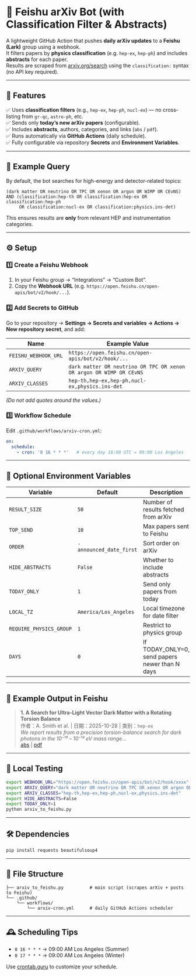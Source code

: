 # 📡 Feishu arXiv Bot (with Classification Filter & Abstracts)

A lightweight GitHub Action that pushes **daily arXiv updates** to a **Feishu (Lark)** group using a webhook.  
It filters papers by **physics classification** (e.g. `hep-ex`, `hep-ph`) and includes **abstracts** for each paper.  
Results are scraped from [arxiv.org/search](https://arxiv.org/search) using the `classification:` syntax (no API key required).

---

## 🚀 Features

✅ Uses **classification filters** (e.g., `hep-ex`, `hep-ph`, `nucl-ex`) — no cross-listing from `gr-qc`, `astro-ph`, etc.  
✅ Sends only **today’s new arXiv papers** (configurable).  
✅ Includes **abstracts**, authors, categories, and links (`abs` / `pdf`).  
✅ Runs automatically via **GitHub Actions** (daily schedule).  
✅ Fully configurable via repository **Secrets** and **Environment Variables**.  

---

## 🧠 Example Query

By default, the bot searches for high-energy and detector-related topics:

```
(dark matter OR neutrino OR TPC OR xenon OR argon OR WIMP OR CEvNS)
AND (classification:hep-th OR classification:hep-ex OR classification:hep-ph
     OR classification:nucl-ex OR classification:physics.ins-det)
```

This ensures results are **only** from relevant HEP and instrumentation categories.

---

## ⚙️ Setup

### 1️⃣ Create a Feishu Webhook
1. In your Feishu group → “Integrations” → “Custom Bot”.
2. Copy the **Webhook URL** (e.g. `https://open.feishu.cn/open-apis/bot/v2/hook/...`).

### 2️⃣ Add Secrets to GitHub
Go to your repository → **Settings → Secrets and variables → Actions → New repository secret**, and add:

| Name | Example Value |
|------|----------------|
| `FEISHU_WEBHOOK_URL` | `https://open.feishu.cn/open-apis/bot/v2/hook/...` |
| `ARXIV_QUERY` | `dark matter OR neutrino OR TPC OR xenon OR argon OR WIMP OR CEvNS` |
| `ARXIV_CLASSES` | `hep-th,hep-ex,hep-ph,nucl-ex,physics.ins-det` |

*(Do not add quotes around the values.)*

### 3️⃣ Workflow Schedule

Edit `.github/workflows/arxiv-cron.yml`:

```yaml
on:
  schedule:
    - cron: '0 16 * * *'   # every day 16:00 UTC = 09:00 Los Angeles
```

---

## 🔧 Optional Environment Variables

| Variable | Default | Description |
|-----------|----------|-------------|
| `RESULT_SIZE` | `50` | Number of results fetched from arXiv |
| `TOP_SEND` | `10` | Max papers sent to Feishu |
| `ORDER` | `-announced_date_first` | Sort order on arXiv |
| `HIDE_ABSTRACTS` | `False` | Whether to include abstracts |
| `TODAY_ONLY` | `1` | Send only papers from today |
| `LOCAL_TZ` | `America/Los_Angeles` | Local timezone for date filter |
| `REQUIRE_PHYSICS_GROUP` | `1` | Restrict to physics group |
| `DAYS` | `0` | If TODAY_ONLY=0, send papers newer than N days |

---

## 📄 Example Output in Feishu

> **1. A Search for Ultra-Light Vector Dark Matter with a Rotating Torsion Balance**  
> 作者：A. Smith et al.  |  日期：2025-10-28  |  类别：`hep-ex`  
> *We report results from a precision torsion-balance search for dark photons in the 10⁻¹⁵ – 10⁻¹² eV mass range…*  
> [abs](https://arxiv.org/abs/2510.21764) | [pdf](https://arxiv.org/pdf/2510.21764.pdf)

---

## 🧩 Local Testing

```bash
export WEBHOOK_URL="https://open.feishu.cn/open-apis/bot/v2/hook/xxxx"
export ARXIV_QUERY="dark matter OR neutrino OR TPC OR xenon OR argon OR WIMP OR CEvNS"
export ARXIV_CLASSES="hep-th,hep-ex,hep-ph,nucl-ex,physics.ins-det"
export HIDE_ABSTRACTS=False
export TODAY_ONLY=1
python arxiv_to_feishu.py
```

---

## 🛠 Dependencies

```bash
pip install requests beautifulsoup4
```

---

## 📘 File Structure

```
├── arxiv_to_feishu.py          # main script (scrapes arXiv + posts to Feishu)
└── .github/
    └── workflows/
        └── arxiv-cron.yml      # daily GitHub Actions scheduler
```

---

## 🕰️ Scheduling Tips
- `0 16 * * *` → 09:00 AM Los Angeles (Summer)  
- `0 17 * * *` → 09:00 AM Los Angeles (Winter)

Use [crontab.guru](https://crontab.guru) to customize your schedule.
